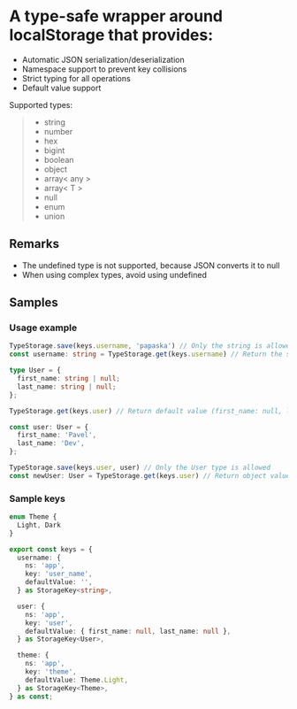# A type-safe wrapper around localStorage that provides:
 - Automatic JSON serialization/deserialization
 - Namespace support to prevent key collisions
 - Strict typing for all operations
 - Default value support

Supported types:
> - string 
> - number
> - hex
> - bigint 
> - boolean
> - object 
> - array< any >
> - array< T >
> - null
> - enum
> - union

## Remarks
- The undefined type is not supported, because JSON converts it to null
- When using complex types, avoid using undefined

## Samples

### Usage example

```typescript
TypeStorage.save(keys.username, 'papaska') // Only the string is allowed
const username: string = TypeStorage.get(keys.username) // Return the string type

type User = {
  first_name: string | null;
  last_name: string | null;
};

TypeStorage.get(keys.user) // Return default value (first_name: null, last_name: null)

const user: User = {
  first_name: 'Pavel',
  last_name: 'Dev',
};

TypeStorage.save(keys.user, user) // Only the User type is allowed
const newUser: User = TypeStorage.get(keys.user) // Return object value 
```

### Sample keys
```typescript
enum Theme {
  Light, Dark
}

export const keys = {
  username: {
    ns: 'app',
    key: 'user_name',
    defaultValue: '',
  } as StorageKey<string>,

  user: {
    ns: 'app',
    key: 'user',
    defaultValue: { first_name: null, last_name: null },
  } as StorageKey<User>,

  theme: {
    ns: 'app',
    key: 'theme',
    defaultValue: Theme.Light,
  } as StorageKey<Theme>,
} as const;
```
